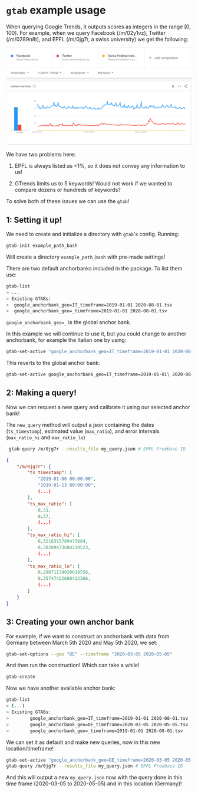 # `gtab` example usage
When querying Google Trends, it outputs scores as integers in the range [0, 100].
For example, when we query Facebook (/m/02y1vz), Twitter (/m/0289n8t), and EPFL (/m/0jg7r, a swiss university) we get the following:

![More complicated gtab example!](./imgs/fb_tw_ep.png)

We have two problems here:

1. EPFL is always listed as <1\%, so it does not convey any information to us!

2. GTrends limits us to 5 keywords! Would not work if we wanted to compare dozens or hundreds of keywords?

To solve both of these issues we can use the `gtab`! 

## 1: Setting it up!

We need to create and initialize a directory with `gtab`'s config. Running:

~~~bash
gtab-init example_path_bash
~~~

Will create a directory `example_path_bash` with pre-made settings!

There are two default anchorbanks included in the package. 
To list them use:

~~~bash
gtab-list
> ...
> Existing GTABs:
>  google_anchorbank_geo=IT_timeframe=2019-01-01 2020-08-01.tsv
>  google_anchorbank_geo=_timeframe=2019-01-01 2020-08-01.tsv
~~~

`google_anchorbank_geo=_` is the global anchor bank. 

In this example we will continue to use it, but you could change to another anchorbank, for example the Italian one by using:

~~~bash
gtab-set-active "google_anchorbank_geo=IT_timeframe=2019-01-01 2020-08-01.tsv"
~~~

This reverts to the global anchor bank:

~~~bash
gtab-set-active google_anchorbank_geo=IT_timeframe=2019-01-01\ 2020-08-01.tsv
~~~

## 2: Making a query! 
Now we can request a new query and calibrate it using our selected anchor bank! 

The `new_query` method will output a json containing the dates (`ts_timestamp`), 
estimated value (`max_ratio`), and error intervals (`max_ratio_hi` and `max_ratio_lo`)

~~~bash
 gtab-query /m/0jg7r --results_file my_query.json # EPFL Freebase ID
~~~

~~~json
{
    "/m/0jg7r": {
        "ts_timestamp": [
            "2019-01-06 00:00:00",
            "2019-01-13 00:00:00",
            (...)
        ],
        "ts_max_ratio": [
            0.31,
            0.37,
            (...)
        ],
        "ts_max_ratio_hi": [
            0.3216315789473684,
            0.38289473684210523,
            (...)
        ],
        "ts_max_ratio_lo": [
            0.29871134020618556,
            0.35747422680412366,
            (...)
        ]
    }
}
~~~

## 3: Creating your own anchor bank

For example, if we want to construct an anchorbank with data from Germany between March 5th 2020 and May 5th 2020, we set:

~~~bash
gtab-set-options --geo "DE" --timeframe "2020-03-05 2020-05-05"
~~~

And then run the construction! Which can take a while!

~~~bash
gtab-create
~~~

Now we have another available anchor bank:

~~~bash
gtab-list
> (...)
> Existing GTABs:
>        google_anchorbank_geo=IT_timeframe=2019-01-01 2020-08-01.tsv
>        google_anchorbank_geo=DE_timeframe=2020-03-05 2020-05-05.tsv
>        google_anchorbank_geo=_timeframe=2019-01-01 2020-08-01.tsv

~~~

We can set it as default and make new queries, now in this new location/timeframe!

~~~bash
gtab-set-active "google_anchorbank_geo=DE_timeframe=2020-03-05 2020-05-05.tsv"
gtab-query /m/0jg7r --results_file my_query.json # EPFL Freebase ID
~~~

And this will output a new `my_query.json` now with the query done in this time frame (2020-03-05 to 2020-05-05) and in this location (Germany)!